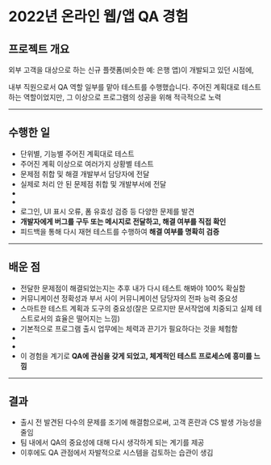 # 2022년 온라인 웹/앱 QA 경험

## 프로젝트 개요

외부 고객을 대상으로 하는 신규 플랫폼(비슷한 예: 은행 앱)이 개발되고 있던 시점에,

내부 직원으로서 QA 역할 일부를 맡아 테스트를 수행했습니다. 주어진 계획대로 테스트하는 역할이었지만, 그 이상으로 프로그램의 성공을 위해 적극적으로 노력

---

## 수행한 일

- 단위별, 기능별 주어진 계획대로 테스트
- 주어진 계획 이상으로 여러가지 상황별 테스트
- 문제점 취합 및 해결 개발부서 담당자에 전달
- 실제로 처리 안 된 문제점 취합 및 개발부서에 전달
- 
- 
- 로그인, UI 표시 오류, 폼 유효성 검증 등 다양한 문제를 발견
- **개발자에게 버그를 구두 또는 메시지로 전달하고, 해결 여부를 직접 확인**
- 피드백을 통해 다시 재현 테스트를 수행하여 **해결 여부를 명확히 검증**

---

## 배운 점

- 전달한 문제점이 해결되었는지는 추후 내가 다시 테스트 해봐야 100% 확실함
- 커뮤니케이션 정확성과 부서 사이 커뮤니케이션 담당자의 전파 능력 중요성
- 스마트한 테스트 계획과 도구의 중요성(잘은 모르지만 문서작업에 치중되고 실제 테스트로서의 효율은 떨어지는 느낌)
- 기본적으로 프로그램 출시 업무에는 체력과 끈기가 필요하다는 것을 체험함
- 
- 
- 이 경험을 계기로 **QA에 관심을 갖게 되었고, 체계적인 테스트 프로세스에 흥미를 느낌**

---

## 결과

- 출시 전 발견된 다수의 문제를 조기에 해결함으로써, 고객 혼란과 CS 발생 가능성을 줄임
- 팀 내에서 QA의 중요성에 대해 다시 생각하게 되는 계기를 제공
- 이후에도 QA 관점에서 자발적으로 시스템을 검토하는 습관이 생김
